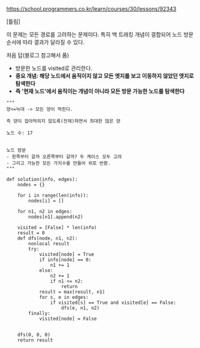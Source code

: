 https://school.programmers.co.kr/learn/courses/30/lessons/92343

[틀림]

이 문제는 모든 경로를 고려하는 문제이다. 특히 백 트래킹 개념이 결합되어 노드 방문 순서에 따라 결과가 달라질 수 있다.


처음 답(블로그 참고해서 품)
- 방문한 노드를 visited로 관리한다.
- **중요 개념: 해당 노드에서 움직이지 않고 모든 엣지를 보고 이동하지 않았던 엣지로 탐색한다**
- **즉 '현재 노드'에서 움직이는 개념이 아니라 모든 방문 가능한 노드를 탐색한다**

```
"""
양<=늑대 -> 모든 양이 먹힌다.

즉 양이 잡아먹히지 않도록(전제)하면서 최대한 많은 양 

노드 수: 17


노드 방문
- 왼쪽부터 갈까 오른쪽부터 갈까? 두 케이스 모두 고려
- 그리고 가능한 모든 가지수를 만들어 위로 반환.
"""

def solution(info, edges):
    nodes = {}
    
    for i in range(len(info)):
        nodes[i] = []
    
    for n1, n2 in edges:
        nodes[n1].append(n2)
    
    visited = [False] * len(info)
    result = 0
    def dfs(node, n1, n2):
        nonlocal result
        try:
            visited[node] = True
            if info[node] == 0:
                n1 += 1
            else:
                n2 += 1
                if n1 <= n2:
                    return
            result = max(result, n1)
            for s, e in edges:
                if visited[s] == True and visited[e] == False:
                    dfs(e, n1, n2)
        finally:
            visited[node] = False
            
        
    dfs(0, 0, 0)
    return result
```

